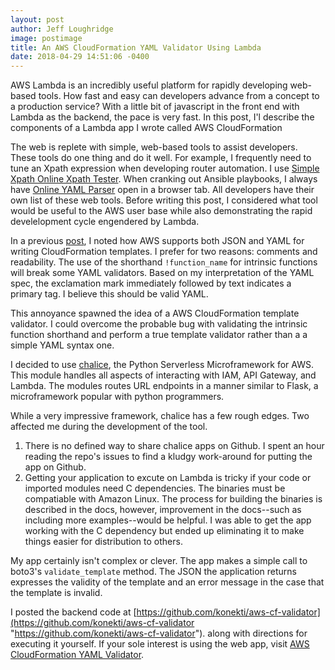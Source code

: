 ```yaml
---
layout: post
author: Jeff Loughridge
image: postimage
title: An AWS CloudFormation YAML Validator Using Lambda
date: 2018-04-29 14:51:06 -0400
---
```

AWS Lambda is an incredibly useful platform for rapidly developing web-based tools.  How fast and easy can developers advance from a concept to a production service? With a little bit of javascript in the front end with Lambda as the backend, the pace is very fast. In this post, I'l describe the components of a Lambda app I wrote called AWS CloudFormation

The web is replete with simple, web-based tools to assist developers. These tools do one thing and do it well. For example, I frequently need to tune an Xpath expression when developing router automation.  I use [Simple Xpath Online Xpath Tester](http://www.xpathtester.com/xpath "Simple Xpath Online Xpath Tester"). When cranking out Ansible playbooks, I always have [Online YAML Parser](http://yaml-online-parser.appspot.com/ "Online YAML Parser") open in a browser tab. All developers have their own list of these web tools. Before writing this post, I considered what tool would be useful to the AWS user base while also demonstrating the rapid develelopment cycle engendered by Lambda.

In a previous [post](https://konekti.us/blog/2018/01/24/aws-intrinsic-functions.html "AWS CloudFormation Intrinsic Functions"), I noted how AWS supports both JSON and YAML for writing CloudFormation templates. I prefer for two reasons: comments and readability. The use of the shorthand `!function_name` for intrinsic functions will break some YAML validators. Based on my interpretation of the YAML spec, the exclamation mark immediately followed by text indicates a primary tag. I believe this should be valid YAML.

This annoyance spawned the idea of a AWS CloudFormation template validator. I could overcome the probable bug with validating the intrinsic function shorthand and perform a true template validator rather than a a simple YAML syntax one.

I decided to use [chalice](), the Python Serverless Microframework for AWS. This module handles all aspects of interacting with IAM,  API Gateway, and Lambda. The modules routes URL endpoints in a manner similar to Flask, a microframework popular with python programmers.

While a very impressive framework, chalice has a few rough edges. Two affected me during the development of the tool.

1. There is no defined way to share chalice apps on Github. I spent an hour reading the repo's issues to find a kludgy work-around for putting the app on Github.
2. Getting your application to excute on Lambda is tricky if your code or imported modules need C dependencies. The binaries must be compatiable with Amazon Linux. The process for building the binaries is described in the docs, however,  improvement in the docs--such as including more examples--would be helpful. I was able to get the app working with the C dependency but ended up eliminating it to make things easier for distribution to others.

My app certainly isn't complex or clever. The app makes a simple call to boto3's  `validate_template` method. The JSON the application returns expresses the validity of the template and an error message in the case that the template is invalid.

I posted the backend code at [https://github.com/konekti/aws-cf-validator](https://github.com/konekti/aws-cf-validator "https://github.com/konekti/aws-cf-validator"). along with directions for executing it yourself. If your sole interest is using the web app, visit [AWS CloudFormation YAML Validator](https://konekti.us/aws-cf-validator/ "AWS CloudFormation YAML Validator").